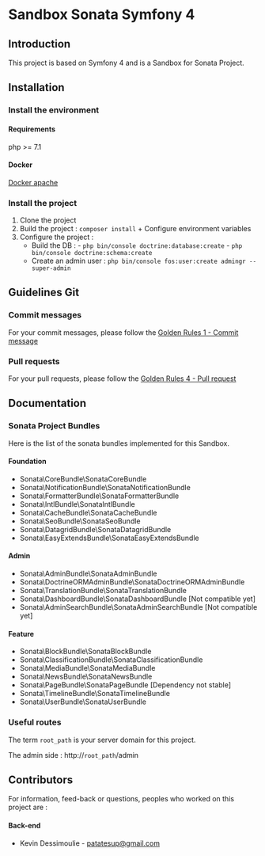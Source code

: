 Sandbox Sonata Symfony 4
========================

Introduction
------------

This project is based on Symfony 4 and is a Sandbox for Sonata Project.


Installation
------------

### Install the environment

#### Requirements

php >= 7.1

#### Docker

[Docker apache](https://github.com/mattcontet/environment)

### Install the project

1. Clone the project
2. Build the project : `composer install` + Configure environment variables
3. Configure the project :
    - Build the DB :
            - `php bin/console doctrine:database:create`
            - `php bin/console doctrine:schema:create`
    - Create an admin user : `php bin/console fos:user:create admingr --super-admin`

Guidelines Git
--------------

### Commit messages

For your commit messages, please follow the [Golden Rules 1 - Commit message](https://sites.google.com/emakina.fr/technopedia/golden-rules/1-commit-message)
  
### Pull requests

For your pull requests, please follow the [Golden Rules 4 - Pull request](https://sites.google.com/emakina.fr/technopedia/golden-rules/4-pull-request)

Documentation
-------------

### Sonata Project Bundles

Here is the list of the sonata bundles implemented for this Sandbox.

#### Foundation

-    Sonata\CoreBundle\SonataCoreBundle
-    Sonata\NotificationBundle\SonataNotificationBundle
-    Sonata\FormatterBundle\SonataFormatterBundle
-    Sonata\IntlBundle\SonataIntlBundle
-    Sonata\CacheBundle\SonataCacheBundle
-    Sonata\SeoBundle\SonataSeoBundle
-    Sonata\DatagridBundle\SonataDatagridBundle
-    Sonata\EasyExtendsBundle\SonataEasyExtendsBundle

#### Admin
-    Sonata\AdminBundle\SonataAdminBundle
-    Sonata\DoctrineORMAdminBundle\SonataDoctrineORMAdminBundle
-    Sonata\TranslationBundle\SonataTranslationBundle
-    Sonata\DashboardBundle\SonataDashboardBundle [Not compatible yet]
-    Sonata\AdminSearchBundle\SonataAdminSearchBundle [Not compatible yet]

#### Feature
-    Sonata\BlockBundle\SonataBlockBundle
-    Sonata\ClassificationBundle\SonataClassificationBundle
-    Sonata\MediaBundle\SonataMediaBundle
-    Sonata\NewsBundle\SonataNewsBundle
-    Sonata\PageBundle\SonataPageBundle [Dependency not stable]
-    Sonata\TimelineBundle\SonataTimelineBundle
-    Sonata\UserBundle\SonataUserBundle

### Useful routes

The term `root_path` is your server domain for this project.

The admin side : http://`root_path`/admin

Contributors
------------

For information, feed-back or questions, peoples who worked on this project are :

#### Back-end

* Kevin Dessimoulie - [patatesup@gmail.com](mailto:patatesup@gmail.com)

